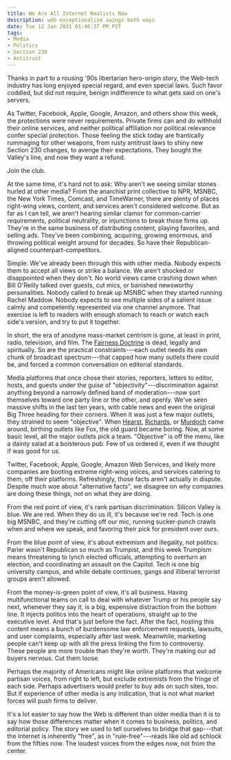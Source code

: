 ```yaml
---
title: We Are All Internet Realists Now
description: web exceptionalism swings both ways
date: Tue 12 Jan 2021 01:46:37 PM PST
tags:
- Media
- Politics
- Section 230
- Antitrust
---
```


Thanks in part to a rousing '90s libertarian hero-origin story, the Web-tech industry has long enjoyed special regard, and even special laws.  Such favor coddled, but did not require, benign indifference to what gets said on one's servers.

As Twitter, Facebook, Apple, Google, Amazon, and others show this week, the protections were never requirements.  Private firms can and do withhold their online services, and neither political affiliation nor political relevance confer special protection.  Those feeling the stick today are frantically rummaging for other weapons, from rusty antitrust laws to shiny new Section 230 changes, to avenge their expectations.  They bought the Valley's line, and now they want a refund.

Join the club.

At the same time, it's hard not to ask: Why aren't we seeing similar stones hurled at other media?  From the anarchist print collective to NPR, MSNBC, the New York Times, Comcast, and TimeWarner, there are plenty of places right-wing views, content, and services aren't considered welcome.  But as far as I can tell, we aren't hearing similar clamor for common-carrier requirements, political neutrality, or injunctions to break those firms up.  They're in the same business of distributing content, playing favorites, and selling ads.  They've been combining, acquiring, growing enormous, and throwing political weight around for decades.  So have their Republican-aligned counterpart-competitors.

Simple: We've already been through this with other media.  Nobody expects them to accept all views or strike a balance.  We aren't shocked or disappointed when they don't.  No world views came crashing down when Bill O'Reilly talked over guests, cut mics, or banished newsworthy personalities.  Nobody called to break up MSNBC when they started running Rachel Maddow.  Nobody expects to see multiple sides of a salient issue calmly and competently represented via one channel anymore.  That exercise is left to readers with enough stomach to reach or watch each side's version, and try to put it together.

In short, the era of anodyne mass-market centrism is gone, at least in print, radio, television, and film.  The [Fairness Doctrine](https://en.wikipedia.org/wiki/FCC_fairness_doctrine) is dead, legally and spiritually.  So are the practical constraints---each outlet needs its own chunk of broadcast spectrum---that capped how many outlets there could be, and forced a common conversation on editorial standards.

Media platforms that once chose their stories, reporters, letters to editor, hosts, and guests under the guise of "objectivity"---discrimination against anything beyond a narrowly defined band of moderation---now sort themselves toward one party line or the other, and openly.  We've seen massive shifts in the last ten years, with cable news and even the original Big Three heading for their corners.  When it was just a few major outlets, they strained to seem "objective".  When [Hearst](https://en.wikipedia.org/wiki/William_Randolph_Hearst), [Richards](https://en.wikipedia.org/wiki/WJR), or [Murdoch](https://en.wikipedia.org/wiki/Rupert_Murdoch) came around, birthing outlets like Fox, the old guard became boring.  Now, at some basic level, all the major outlets pick a team.  "Objective" is off the menu, like a dainty salad at a boisterous pub.  Few of us ordered it, even if we thought if was good for us.

Twitter, Facebook, Apple, Google, Amazon Web Services, and likely more companies are booting extreme right-wing voices, and services catering to them, off their platforms.  Refreshingly, those facts aren't actually in dispute.  Despite much woe about "alternative facts", we disagree on _why_ companies are doing these things, not on what they are doing.

From the red point of view, it's rank partisan discrimination.  Silicon Valley is blue.  We are red.  When they do us ill, it's because we're red.  Tech is one big MSNBC, and they're cutting off our mic, running sucker-punch crawls when and where we speak, and favoring their pick for president over ours.

From the blue point of view, it's about extremism and illegality, not politics.  Parler wasn't Republican so much as Trumpist, and this week Trumpism means threatening to lynch elected officials, attempting to overturn an election, and coordinating an assault on the Capitol.  Tech is one big university campus, and while debate continues, gangs and illiberal terrorist groups aren't allowed.

From the money-is-green point of view, it's all business.  Having multifunctional teams on call to deal with whatever Trump or his people say next, whenever they say it, is a big, expensive distraction from the bottom line.  It injects politics into the heart of operations, straight up to the executive level.  And that's just before the fact.  After the fact, hosting this content means a bunch of burdensome law enforcement requests, lawsuits, and user complaints, especially after last week.  Meanwhile, marketing people can't keep up with all the press linking the firm to controversy.  These people are more trouble than they're worth.  They're making our ad buyers nervous.  Cut them loose.

Perhaps the majority of Americans might like online platforms that welcome partisan voices, from right to left, but exclude extremists from the fringe of each side.  Perhaps advertisers would prefer to buy ads on such sites, too.  But if experience of other media is any indication, that is not what market forces will push firms to deliver.

It's a lot easier to say how the Web is different than older media than it is to say how those differences matter when it comes to business, politics, and editorial policy.  The story we used to tell ourselves to bridge that gap---that the Internet is inherently "free", as in "rule-free"---reads like old ad schlock from the fifties now.  The loudest voices from the edges now, not from the center.
